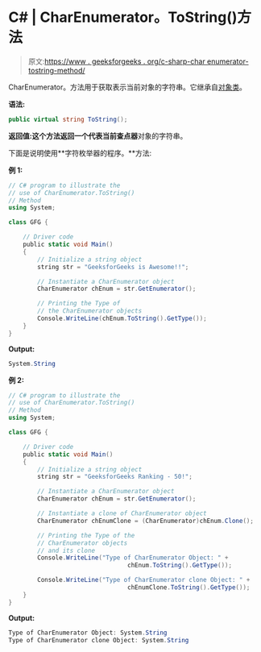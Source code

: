 # C# | CharEnumerator。ToString()方法

> 原文:[https://www . geeksforgeeks . org/c-sharp-char enumerator-tostring-method/](https://www.geeksforgeeks.org/c-sharp-charenumerator-tostring-method/)

CharEnumerator。方法用于获取表示当前对象的字符串。它继承自[对象类](https://www.geeksforgeeks.org/c-sharp-object-class/)。

**语法:**

```cs
public virtual string ToString();
```

**返回值:**这个方法返回一个代表当前**查点器**对象的字符串。

下面是说明使用**字符枚举器的程序。**方法:

**例 1:**

```cs
// C# program to illustrate the
// use of CharEnumerator.ToString()
// Method
using System;

class GFG {

    // Driver code
    public static void Main()
    {
        // Initialize a string object
        string str = "GeeksforGeeks is Awesome!!";

        // Instantiate a CharEnumerator object
        CharEnumerator chEnum = str.GetEnumerator();

        // Printing the Type of
        // the CharEnumerator objects
        Console.WriteLine(chEnum.ToString().GetType());
    }
}
```

**Output:**

```cs
System.String

```

**例 2:**

```cs
// C# program to illustrate the
// use of CharEnumerator.ToString()
// Method
using System;

class GFG {

    // Driver code
    public static void Main()
    {
        // Initialize a string object
        string str = "GeeksforGeeks Ranking - 50!";

        // Instantiate a CharEnumerator object
        CharEnumerator chEnum = str.GetEnumerator();

        // Instantiate a clone of CharEnumerator object
        CharEnumerator chEnumClone = (CharEnumerator)chEnum.Clone();

        // Printing the Type of the
        // CharEnumerator objects 
        // and its clone
        Console.WriteLine("Type of CharEnumerator Object: " +
                                 chEnum.ToString().GetType());

        Console.WriteLine("Type of CharEnumerator clone Object: " +
                                 chEnumClone.ToString().GetType());
    }
}
```

**Output:**

```cs
Type of CharEnumerator Object: System.String
Type of CharEnumerator clone Object: System.String

```